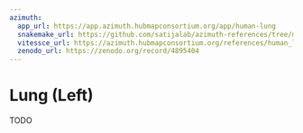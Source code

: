 ```yaml
---
azimuth:
  app_url: https://app.azimuth.hubmapconsortium.org/app/human-lung
  snakemake_url: https://github.com/satijalab/azimuth-references/tree/master/human_lung
  vitessce_url: https://azimuth.hubmapconsortium.org/references/human_lung
  zenodo_url: https://zenodo.org/record/4895404
---
```


# Lung (Left)

TODO